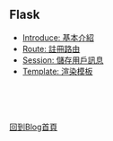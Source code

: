 ## Flask

* [Introduce: 基本介紹](flask/introduce.md)
* [Route: 註冊路由](flask/route.md)
* [Session: 儲存用戶訊息](flask/session.md)
* [Template: 渲染模板](flask/template.md)

<br/><br/><br/>

[回到Blog首頁](../index.md)

<br/>
